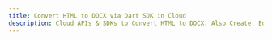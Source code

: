 ---title: Convert HTML to DOCX via Dart SDK in Clouddescription: Cloud APIs & SDKs to Convert HTML to DOCX. Also Create, Edit & Render Microsoft Word & OpenOffice documents in the Cloud.---